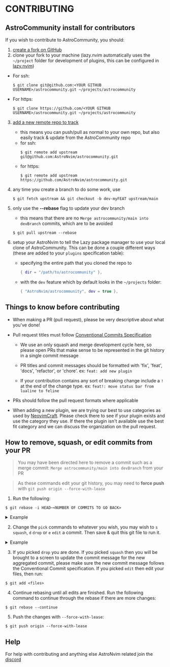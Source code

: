 # CONTRIBUTING

## AstroCommunity install for contributors

If you wish to contribute to AstroCommunity, you should:

1. [create a fork on GitHub](https://docs.github.com/en/get-started/quickstart/fork-a-repo)
2. clone your fork to your machine (lazy.nvim automatically uses the `~/project` folder for development of plugins, this can be configured in [lazy.nvim](https://github.com/folke/lazy.nvim#%EF%B8%8F-configuration))

- For ssh:
  ```shell
  $ git clone git@github.com:<YOUR GITHUB USERNAME>/astrocommunity.git ~/projects/astrocommunity
  ```
- For https:
  ```shell
  $ git clone https://github.com/<YOUR GITHUB USERNAME>/astrocommunity.git ~/projects/astrocommunity
  ```

3. [add a new remote repo to track](https://www.atlassian.com/git/tutorials/git-forks-and-upstreams)
   - this means you can push/pull as normal to your own repo, but also easily track & update from the AstroCommunity repo
   - for ssh:
     ```shell
     $ git remote add upstream git@github.com:AstroNvim/astrocommunity.git
     ```
   - for https:
     ```shell
     $ git remote add upstream https://github.com/AstroNvim/astrocommunity.git
     ```
4. any time you create a branch to do some work, use
   ```shell
   $ git fetch upstream && git checkout -b dev-myFEAT upstream/main
   ```
5. only use the **--rebase** flag to update your dev branch

   - this means that there are no `Merge astrocommunity/main into devBranch` commits, which are to be avoided

   ```shell
   $ git pull upstream --rebase
   ```

6. setup your AstroNvim to tell the Lazy package manager to use your local clone of AstroCommunity. This can be done a couple different ways (these are added to your `plugins` specification table):

   - specifying the entire path that you cloned the repo to
     ```lua
     { dir = "/path/to/astrocommunity" },
     ```
   - with the `dev` feature which by default looks in the `~/projects` folder:
     ```lua
     { "AstroNvim/astrocommunity", dev = true },
     ```

## Things to know before contributing

- When making a PR (pull request), please be very descriptive about what you've done!

- Pull request titles must follow [Conventional Commits Specification](https://www.conventionalcommits.org/en/v1.0.0/)

  - We use an only squash and merge development cycle here, so please open PRs that make sense to be represented in the git history in a single commit message

  - PR titles and commit messages should be formatted with 'fix', 'feat', 'docs', 'refactor', or 'chore'. ex: `feat: add new plugin`

  - If your contribution contains any sort of breaking change include a `!` at the end of the change type. ex: `feat!: move status bar from lualine to feline`

- PRs should follow the pull request formats where applicable

- When adding a new plugin, we are trying our best to use categories as used by [NeovimCraft](https://neovimcraft.com/). Please check there to see if your plugin exists and use the category they use. If there the plugin isn't available use the best fit category and we can discuss the organization on the pull request.

## How to remove, squash, or edit commits from your PR

> You may have been directed here to remove a commit such as a merge commit: `Merge astrocommunity/main into devBranch` from your PR

> As these commands edit your git history, you may need to **force push** with `git push origin --force-with-lease`

1. Run the following:

```
$ git rebase -i HEAD~<NUMBER OF COMMITS TO GO BACK>
```

  <details><summary>Example</summary>
  <p>
  
  ```shell
  $ git rebase -i HEAD~4
  ```
  
  ```shell
  pick 28b2dcb feat: statusline add lsp status
  pick dad9a39 fix: typo
  pick 68f72f1 add clickable btn for exiting nvim
  pick b281b53 avoid using q! for quitting vim
  
  # Rebase 52b655b..b281b53 onto 52b655b (4 commands)
  #
  # Commands:
  # p, pick <commit> = use commit
  # r, reword <commit> = use commit, but edit the commit message
  # e, edit <commit> = use commit, but stop for amending
  # s, squash <commit> = use commit, but meld into previous commit
  # f, fixup <commit> = like "squash", but discard this commit's log message
  # x, exec <command> = run command (the rest of the line) using shell
  # b, break = stop here (continue rebase later with 'git rebase --continue')
  # d, drop <commit> = remove commit
  # l, label <label> = label current HEAD with a name
  # t, reset <label> = reset HEAD to a label
  # m, merge [-C <commit> | -c <commit>] <label> [# <oneline>]
  # .       create a merge commit using the original merge commit's
  # .       message (or the oneline, if no original merge commit was
  # .       specified). Use -c <commit> to reword the commit message.
  #
  # These lines can be re-ordered; they are executed from top to bottom.
  #
  # If you remove a line here THAT COMMIT WILL BE LOST.
  #
  # However, if you remove everything, the rebase will be aborted.
  #
  # Note that empty commits are commented out
  ```
  
  </p>
  </details>

2. Change the `pick` commands to whatever you wish, you may wish to `s` `squash`, `d` `drop` or `e` `edit` a commit. Then save & quit this git file to run it.

  <details><summary>Example</summary>
  <p>
  
  ```shell {3,4}
  pick 28b2dcb feat: statusline add lsp status
  squash dad9a39 fix: typo
  edit 68f72f1 add clickable btn for exiting nvim
  d b281b53 avoid using q! for quitting vim
  
  # Rebase 52b655b..b281b53 onto 52b655b (4 commands)
  #
  # Commands:
  # p, pick <commit> = use commit
  # r, reword <commit> = use commit, but edit the commit message
  # e, edit <commit> = use commit, but stop for amending
  # s, squash <commit> = use commit, but meld into previous commit
  # f, fixup <commit> = like "squash", but discard this commit's log message
  # x, exec <command> = run command (the rest of the line) using shell
  # b, break = stop here (continue rebase later with 'git rebase --continue')
  # d, drop <commit> = remove commit
  # l, label <label> = label current HEAD with a name
  # t, reset <label> = reset HEAD to a label
  # m, merge [-C <commit> | -c <commit>] <label> [# <oneline>]
  # .       create a merge commit using the original merge commit's
  # .       message (or the oneline, if no original merge commit was
  # .       specified). Use -c <commit> to reword the commit message.
  #
  # These lines can be re-ordered; they are executed from top to bottom.
  #
  # If you remove a line here THAT COMMIT WILL BE LOST.
  #
  # However, if you remove everything, the rebase will be aborted.
  #
  # Note that empty commits are commented out
  ```
  
  </p>
  </details>

3. If you picked `drop` you are done. If you picked `squash` then you will be brought to a screen to update the commit message for the new aggregated commit, please make sure the new commit message follows the Conventional Commit specification. If you picked `edit` then edit your files, then run:

```shell
$ git add <files>
```

4. Continue rebasing until all edits are finished. Run the following command to continue through the rebase if there are more changes:

```shell
$ git rebase --continue
```

5. Push the changes with `--force-with-lease`:

```shell
$ git push origin --force-with-lease
```

## Help

For help with contributing and anything else AstroNvim related join the [discord](https://discord.gg/UcZutyeaFW)
